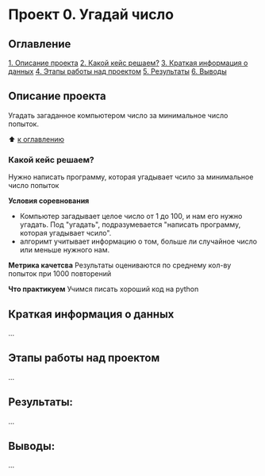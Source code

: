 # Проект 0. Угадай число

## Оглавление
[1. Описание проекта](https://github.com/ESPxtone/sf_data_science/tree/main/project_0/README.md#Описание-проекта)
[2. Какой кейс решаем?](https://github.com/ESPxtone/sf_data_science/tree/main/project_0/README.md#Какой-кейс-решаем)
[3. Краткая информация о данных](https://github.com/ESPxtone/sf_data_science/tree/main/project_0/README.md#Краткая-информация-о-данных)
[4. Этапы работы над проектом](https://github.com/ESPxtone/sf_data_science/tree/main/project_0/README.md#Этапы-работы-над-проектом)
[5. Результаты](https://github.com/ESPxtone/sf_data_science/tree/main/project_0/README.md#Результаты)
[6. Выводы](https://github.com/ESPxtone/sf_data_science/tree/main/project_0/README.md#Выводы)

## Описание проекта
Угадать загаданное компьютером число за минимальное число попыток.

:arrow_up: [к оглавлению]()


### Какой кейс решаем?
Нужно написать программу, которая угадывает чсило за минимальное число попыток

**Условия соревнования**
- Компьютер загадывает целое число от 1 до 100, и нам его нужно угадать. Под "угадать", подразумевается "написать программу, которая угадывает чсило".
- алгоримт учитывает информацию о том, больше ли случайное число или меньше нужного нам.

**Метрика качетсва**
Результаты оцениваются по среднему кол-ву попыток при 1000 повторений

**Что практикуем**
Учимся писать хороший код на python


## Краткая информация о данных
...




## Этапы работы над проектом
...




## Результаты:
...




## Выводы:
...
